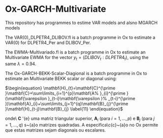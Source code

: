 # Ox-GARCH-Multivariate

This repository has programmes to estime VAR models and alsno MGARCH models

The VAR(0)_DLPETR4_DLIBOV.fl is a batch programme in Ox to estimate a VAR(0)
for DLPETR4_Per and DLIBOV_Per.

The EWMA-Multivariado.fl is a batch programme in Ox to estimate an Multivariate EWMA 
for the vector $y_{t}=(DLIBOV_{t} : DLPETR4_{t})$, using the same $\lambda = 0.94$.

The Ox-GARCH-BEKK-Scalar-Diagional is a batch programme in Ox to estimate an Multivariate
BEKK scalar or diagonal using:

$\begin{equation}
\mathbf{H}_{t}=\mathbf{C}^{\prime }\mathbf{C}+\sum\limits_{i=1}^{p}\mathbf{A%
}_{i}^{\prime }(\mathbf{\varepsilon }_{t-i}\mathbf{\varepsilon }%
_{t-i}^{\prime })\mathbf{A}_{i}+\sum\limits_{j=1}^{q}\mathbf{B}_{j}^{\prime
}\mathbf{H}_{t-j}\mathbf{B}_{j}  \label{11}
\end{equation}$

onde\ $\mathbf{C}$ \'{e} uma matriz triangular superior$,$ $\mathbf{A}_{i}$
(para $i=1,...,p$) e $\mathbf{B}_{j}$ (para $j=1,...,q$) s\~{a}o matrizes
quadradas. A especifica\c{c}\~{a}o no Ox permite que estas matrizes sejam
diagonais ou escalares.
